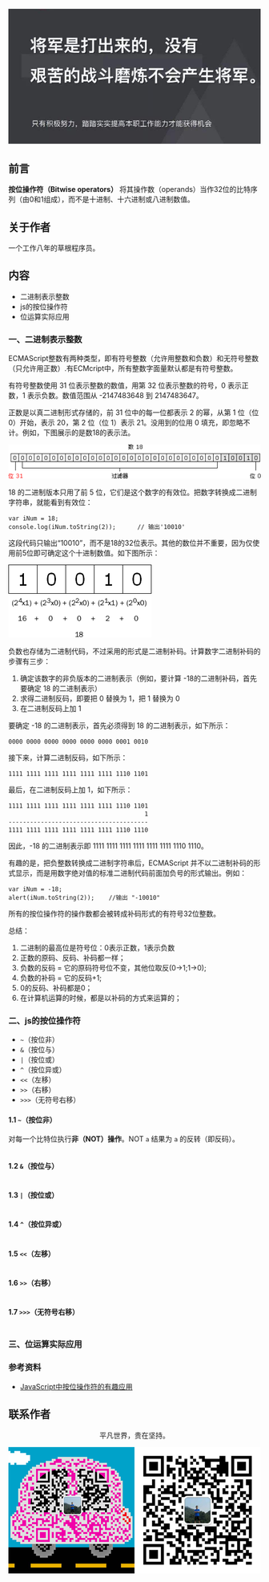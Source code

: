 ![image](../img/timg.jpg)
<br>

## 前言

**按位操作符（Bitwise operators）** 将其操作数（operands）当作32位的比特序列（由0和1组成），而不是十进制、十六进制或八进制数值。

## 关于作者

一个工作八年的草根程序员。

## 内容

- 二进制表示整数
- js的按位操作符
- 位运算实际应用
  
### 一、二进制表示整数

ECMAScript整数有两种类型，即有符号整数（允许用整数和负数）和无符号整数（只允许用正数）.有ECMcript中，所有整数字面量默认都是有符号整数。

有符号整数使用 31 位表示整数的数值，用第 32 位表示整数的符号，0 表示正数，1 表示负数。数值范围从 -2147483648 到 2147483647。

正数是以真二进制形式存储的，前 31 位中的每一位都表示 2 的幂，从第 1 位（位 0）开始，表示 20，第 2 位（位 1）表示 21。没用到的位用 0 填充，即忽略不计。例如，下图展示的是数18的表示法。

![](./img/ct_js_integer_binary_signed_32bits.gif)

18 的二进制版本只用了前 5 位，它们是这个数字的有效位。把数字转换成二进制字符串，就能看到有效位：

```
var iNum = 18;
console.log(iNum.toString(2));      // 输出'10010'
```

这段代码只输出“10010”，而不是18的32位表示。其他的数位并不重要，因为仅使用前5位即可确定这个十进制数值。如下图所示：

![](./img/ct_js_integer_binary_number18.gif)

负数也存储为二进制代码，不过采用的形式是二进制补码。计算数字二进制补码的步骤有三步：

1. 确定该数字的非负版本的二进制表示（例如，要计算 -18的二进制补码，首先要确定 18 的二进制表示）
2. 求得二进制反码，即要把 0 替换为 1，把 1 替换为 0
3. 在二进制反码上加 1

要确定 -18 的二进制表示，首先必须得到 18 的二进制表示，如下所示：

```
0000 0000 0000 0000 0000 0000 0001 0010
```

接下来，计算二进制反码，如下所示：

```
1111 1111 1111 1111 1111 1111 1110 1101
```

最后，在二进制反码上加 1，如下所示：

```
1111 1111 1111 1111 1111 1111 1110 1101
                                      1
---------------------------------------
1111 1111 1111 1111 1111 1111 1110 1110
```

因此，-18 的二进制表示即 1111 1111 1111 1111 1111 1111 1110 1110。

有趣的是，把负整数转换成二进制字符串后，ECMAScript 并不以二进制补码的形式显示，而是用数字绝对值的标准二进制代码前面加负号的形式输出。例如：

```
var iNum = -18;
alert(iNum.toString(2));	//输出 "-10010"

```

所有的按位操作符的操作数都会被转成补码形式的有符号32位整数。

总结：

1. 二进制的最高位是符号位：0表示正数，1表示负数
2. 正数的原码、反码、补码都一样；
3. 负数的反码 = 它的原码符号位不变，其他位取反(0->1;1->0);
4. 负数的补码 = 它的反码+1;
5. 0的反码、补码都是0；
6. 在计算机运算的时候，都是以补码的方式来运算的；

### 二、js的按位操作符

- `~`（按位非）
- `&`（按位与）
- `|`（按位或）
- `^`（按位异或）
- `<<`（左移）
- `>>`（右移）
- `>>>`（无符号右移）

#### 1.1 `~`（按位非）

对每一个比特位执行**非（NOT）操作**。NOT `a` 结果为 `a` 的反转（即反码）。

```
```

#### 1.2 `&`（按位与）

```
```

#### 1.3 `|`（按位或）

```
```

#### 1.4 `^`（按位异或）

```
```

#### 1.5 `<<`（左移）

```
```

#### 1.6 `>>`（右移）

```
```

#### 1.7 `>>>`（无符号右移）

```
```

### 三、位运算实际应用



### 参考资料

- [JavaScript中按位操作符的有趣应用](https://mp.weixin.qq.com/s/_0bprYb2akIR3CqKVSwE4w)

## 联系作者

<div align="center">
    <p>
        平凡世界，贵在坚持。
    </p>
    <img src="../img/contact.png" />
</div>